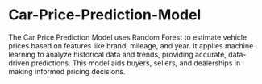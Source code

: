 # Car-Price-Prediction-Model
The Car Price Prediction Model uses Random Forest to estimate vehicle prices based on features like brand, mileage, and year. It applies machine learning to analyze historical data and trends, providing accurate, data-driven predictions. This model aids buyers, sellers, and dealerships in making informed pricing decisions.
